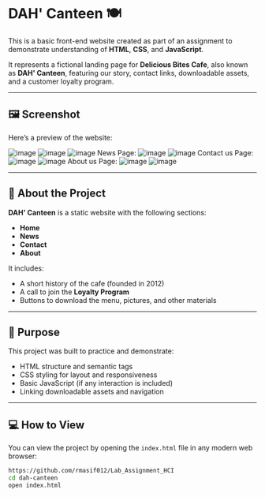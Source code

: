 # DAH' Canteen 🍽️

This is a basic front-end website created as part of an assignment to demonstrate understanding of **HTML**, **CSS**, and **JavaScript**.

It represents a fictional landing page for **Delicious Bites Cafe**, also known as **DAH' Canteen**, featuring our story, contact links, downloadable assets, and a customer loyalty program.

---

## 🖼️ Screenshot

Here’s a preview of the website:

![image](https://github.com/user-attachments/assets/a3117e32-8999-4cf7-bc83-394e3b482c6b)
![image](https://github.com/user-attachments/assets/adddf95e-6f5f-42c4-9eb1-f33bd54caa37)
![image](https://github.com/user-attachments/assets/11e050e1-a366-47c6-851a-47d3dea4557c)
News Page:
![image](https://github.com/user-attachments/assets/628ac078-6750-4996-933a-256c579914e4)
![image](https://github.com/user-attachments/assets/1bd60855-c939-4fca-9439-750e31badbad)
Contact us Page:
![image](https://github.com/user-attachments/assets/f944f087-05d9-4dbf-9aba-d6150df6e2ac)
![image](https://github.com/user-attachments/assets/2493f489-b078-47c6-a0a0-88f384da9101)
About us Page:
![image](https://github.com/user-attachments/assets/58b3580d-e8f2-4321-a034-187b7fe33300)
![image](https://github.com/user-attachments/assets/7fbd8e49-1eb7-4177-95d9-a38db1b30abd)







---

## 🏪 About the Project

**DAH' Canteen** is a static website with the following sections:
- **Home**
- **News**
- **Contact**
- **About**

It includes:
- A short history of the cafe (founded in 2012)
- A call to join the **Loyalty Program**
- Buttons to download the menu, pictures, and other materials

---

## 🧠 Purpose

This project was built to practice and demonstrate:
- HTML structure and semantic tags
- CSS styling for layout and responsiveness
- Basic JavaScript (if any interaction is included)
- Linking downloadable assets and navigation

---

## 💻 How to View

You can view the project by opening the `index.html` file in any modern web browser:

```bash
https://github.com/rmasif012/Lab_Assignment_HCI
cd dah-canteen
open index.html
